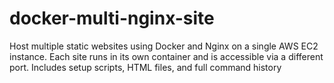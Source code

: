 # docker-multi-nginx-site
Host multiple static websites using Docker and Nginx on a single AWS EC2 instance. Each site runs in its own container and is accessible via a different port. Includes setup scripts, HTML files, and full command history
